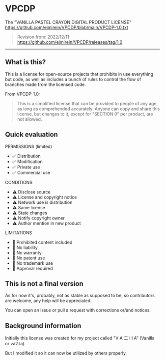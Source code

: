 # VPCDP
The "VANILLA PASTEL CRAYON DIGITAL PRODUCT LICENSE"
https://github.com/eimirein/VPCDP/blob/main/VPCDP-1.0.txt
> Revision from: 2022/12/11
https://github.com/eimirein/VPCDP/releases/tag/1.0
- - -
## What is this?
This is a license for open-source projects that prohibits in use everything but code,
as well as includes a bunch of rules to control the flow of branches made from the licensed code.

From VPCDP-1.0:
> This is a simplified license that can be provided to people of any age, as long as comprehended accurately.
Anyone can copy and share this license, but changes to it, except for "SECTION 0" per product, are not allowed.

## Quick evaluation
PERMISSIONS (limited)
- ✅ Distribution
- ✅ Modification
- ✅ Private use
- ✅ Commercial use

CONDITIONS
- ⚠️ Disclose source
- ⚠️ License and copyright notice
- ⚠️ Network use is distribution
- ⚠️ Same license
- ⚠️ State changes
- ⚠️ Notify copyright owner
- ⚠️ Author mention in new product

LIMITATIONS
- 🚫 Prohibited content included
- 🚫 No liability
- 🚫 No warranty
- 🚫 No patent use
- 🚫 No trademark use
- 🚫 Approval required

## This is not a final version
As for now it's, probably, not as stable as supposed to be, so contributors are welcome,
any help will be appreciated.

You can open an issue or pull a request with corrections or/and notices.

## Background information
Initially this license was created for my project called "V A 二 l l A" (Vanilla or va2.la).

But I modified it so it can now be utilized by others properly.
